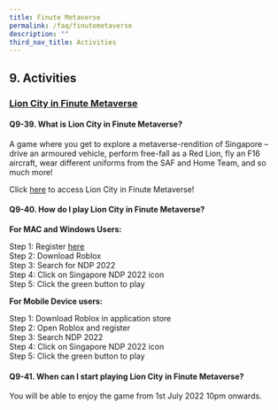 ```yaml
---
title: Finute Metaverse
permalink: /faq/finutemetaverse
description: ""
third_nav_title: Activities
---
```




## 9. Activities
 
### <u>Lion City in Finute Metaverse</u>

#### Q9-39.  What is Lion City in Finute Metaverse?
A game where you get to explore a metaverse-rendition of Singapore – drive an armoured vehicle, perform free-fall as a Red Lion, fly an F16 aircraft, wear different uniforms from the SAF and Home Team, and so much more!

Click <a href="https://www.roblox.com/games/4455133480/NDP-Event-Lion-City" target="_blank">here</a> to access Lion City in Finute Metaverse!


#### Q9-40.  How do I play Lion City in Finute Metaverse?
**For MAC and Windows Users:**

Step 1: Register <a href="https://www.roblox.com/" target="_blank">here</a><br>
Step 2: Download Roblox<br>
Step 3: Search for NDP 2022<br>
Step 4: Click on Singapore NDP 2022 icon<br>
Step 5: Click the green button to play

**For Mobile Device users:**

Step 1: Download Roblox in application store<br>
Step 2: Open Roblox and register<br>
Step 3: Search NDP 2022<br>
Step 4: Click on Singapore NDP 2022 icon<br>
Step 5: Click the green button to play


#### Q9-41.  When can I start playing Lion City in Finute Metaverse?
You will be able to enjoy the game from 1st July 2022 10pm onwards.